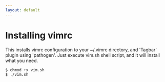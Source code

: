 ```yaml
---
layout: default
---
```


# [](#header-1)Installing vimrc

This installs vimrc configuration to your ~/.vimrc directory, and 'Tagbar' plugin using 'pathogen'. Just execute vim.sh shell script, and it will install what you need.

```
$ chmod +x vim.sh
$ ./vim.sh
```

